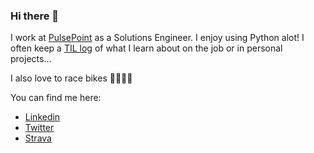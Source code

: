 ### Hi there 👋

I work at [PulsePoint](https://pulsepoint.com) as a Solutions Engineer. I enjoy using Python alot! I often keep a [TIL log](https://github.com/mrpbennett/TIL) of what I learn about on the job or in personal projects...

I also love to race bikes 🚴🏼‍♂️💨

You can find me here:

- [Linkedin](https://www.linkedin.com/in/paulandrewbennett/)
- [Twitter](https://twitter.com/mrpbennett)
- [Strava](https://www.strava.com/athletes/866413)


